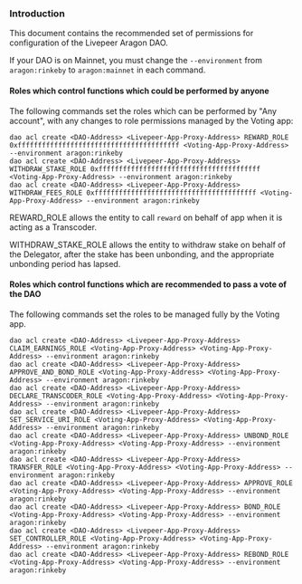 ### Introduction

This document contains the recommended set of permissions for configuration of the Livepeer Aragon DAO.

If your DAO is on Mainnet, you must change the `--environment` from `aragon:rinkeby` to `aragon:mainnet` in each command.

#### Roles which control functions which could be performed by anyone

The following commands set the roles which can be performed by "Any account", with any changes to role permissions managed by the Voting app:

```
dao acl create <DAO-Address> <Livepeer-App-Proxy-Address> REWARD_ROLE 0xffffffffffffffffffffffffffffffffffffffff <Voting-App-Proxy-Address> --environment aragon:rinkeby
dao acl create <DAO-Address> <Livepeer-App-Proxy-Address> WITHDRAW_STAKE_ROLE 0xffffffffffffffffffffffffffffffffffffffff <Voting-App-Proxy-Address> --environment aragon:rinkeby
dao acl create <DAO-Address> <Livepeer-App-Proxy-Address> WITHDRAW_FEES_ROLE 0xffffffffffffffffffffffffffffffffffffffff <Voting-App-Proxy-Address> --environment aragon:rinkeby
```

REWARD_ROLE allows the entity to call `reward` on behalf of app when it is acting as a Transcoder.

WITHDRAW_STAKE_ROLE allows the entity to withdraw stake on behalf of the Delegator, after the stake has been unbonding, and the appropriate unbonding period has lapsed.


#### Roles which control functions which are recommended to pass a vote of the DAO

The following commands set the roles to be managed fully by the Voting app.

```
dao acl create <DAO-Address> <Livepeer-App-Proxy-Address> CLAIM_EARNINGS_ROLE <Voting-App-Proxy-Address> <Voting-App-Proxy-Address> --environment aragon:rinkeby
dao acl create <DAO-Address> <Livepeer-App-Proxy-Address> APPROVE_AND_BOND_ROLE <Voting-App-Proxy-Address> <Voting-App-Proxy-Address> --environment aragon:rinkeby
dao acl create <DAO-Address> <Livepeer-App-Proxy-Address> DECLARE_TRANSCODER_ROLE <Voting-App-Proxy-Address> <Voting-App-Proxy-Address> --environment aragon:rinkeby
dao acl create <DAO-Address> <Livepeer-App-Proxy-Address> SET_SERVICE_URI_ROLE <Voting-App-Proxy-Address> <Voting-App-Proxy-Address> --environment aragon:rinkeby
dao acl create <DAO-Address> <Livepeer-App-Proxy-Address> UNBOND_ROLE <Voting-App-Proxy-Address> <Voting-App-Proxy-Address> --environment aragon:rinkeby
dao acl create <DAO-Address> <Livepeer-App-Proxy-Address> TRANSFER_ROLE <Voting-App-Proxy-Address> <Voting-App-Proxy-Address> --environment aragon:rinkeby
dao acl create <DAO-Address> <Livepeer-App-Proxy-Address> APPROVE_ROLE <Voting-App-Proxy-Address> <Voting-App-Proxy-Address> --environment aragon:rinkeby
dao acl create <DAO-Address> <Livepeer-App-Proxy-Address> BOND_ROLE <Voting-App-Proxy-Address> <Voting-App-Proxy-Address> --environment aragon:rinkeby
dao acl create <DAO-Address> <Livepeer-App-Proxy-Address> SET_CONTROLLER_ROLE <Voting-App-Proxy-Address> <Voting-App-Proxy-Address> --environment aragon:rinkeby
dao acl create <DAO-Address> <Livepeer-App-Proxy-Address> REBOND_ROLE <Voting-App-Proxy-Address> <Voting-App-Proxy-Address> --environment aragon:rinkeby
```
